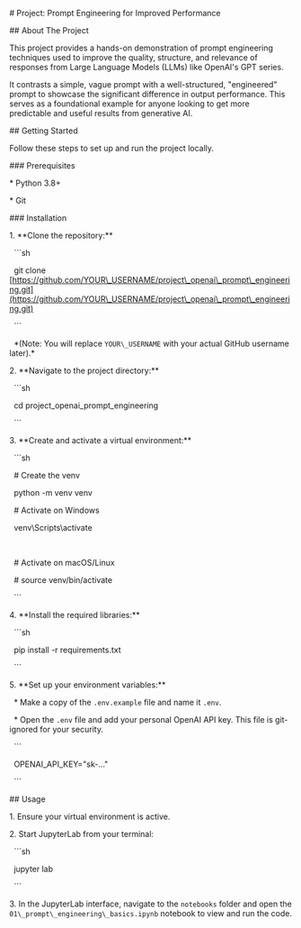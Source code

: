 \# Project: Prompt Engineering for Improved Performance



\## About The Project



This project provides a hands-on demonstration of prompt engineering techniques used to improve the quality, structure, and relevance of responses from Large Language Models (LLMs) like OpenAI's GPT series.



It contrasts a simple, vague prompt with a well-structured, "engineered" prompt to showcase the significant difference in output performance. This serves as a foundational example for anyone looking to get more predictable and useful results from generative AI.



\## Getting Started



Follow these steps to set up and run the project locally.



\### Prerequisites



\* Python 3.8+

\* Git



\### Installation



1\.  \*\*Clone the repository:\*\*

&nbsp;   ```sh

&nbsp;   git clone \[https://github.com/YOUR\_USERNAME/project\_openai\_prompt\_engineering.git](https://github.com/YOUR\_USERNAME/project\_openai\_prompt\_engineering.git)

&nbsp;   ```

&nbsp;   \*(Note: You will replace `YOUR\_USERNAME` with your actual GitHub username later).\*



2\.  \*\*Navigate to the project directory:\*\*

&nbsp;   ```sh

&nbsp;   cd project\_openai\_prompt\_engineering

&nbsp;   ```



3\.  \*\*Create and activate a virtual environment:\*\*

&nbsp;   ```sh

&nbsp;   # Create the venv

&nbsp;   python -m venv venv



&nbsp;   # Activate on Windows

&nbsp;   venv\\Scripts\\activate

&nbsp;   

&nbsp;   # Activate on macOS/Linux

&nbsp;   # source venv/bin/activate

&nbsp;   ```



4\.  \*\*Install the required libraries:\*\*

&nbsp;   ```sh

&nbsp;   pip install -r requirements.txt

&nbsp;   ```



5\.  \*\*Set up your environment variables:\*\*

&nbsp;   \* Make a copy of the `.env.example` file and name it `.env`.

&nbsp;   \* Open the `.env` file and add your personal OpenAI API key. This file is git-ignored for your security.

&nbsp;   ```

&nbsp;   OPENAI\_API\_KEY="sk-..."

&nbsp;   ```



\## Usage



1\.  Ensure your virtual environment is active.

2\.  Start JupyterLab from your terminal:

&nbsp;   ```sh

&nbsp;   jupyter lab

&nbsp;   ```

3\.  In the JupyterLab interface, navigate to the `notebooks` folder and open the `01\_prompt\_engineering\_basics.ipynb` notebook to view and run the code.

